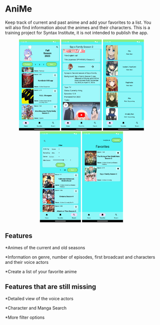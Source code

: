 # AniMe

Keep track of current and past anime and add your favorites to a list. You will also find information about the animes and their characters.
This is a training project for Syntax Institute, it is not intended to publish the app.

<p align="center">
<img height="300" src="Screenshot_20231113_112516.png">
<img height="300" src="Screenshot_20231113_112540.png">
<img height="300" src="Screenshot_20231113_112557.png">
<img height="300" src="Screenshot_20231113_112618.png">
<img height="300" src="Screenshot_20231113_112634.png">
<p />

## Features

*Animes of the current and old seasons

*Information on genre, number of episodes, first broadcast and characters and their voice actors

*Create a list of your favorite anime

## Features that are still missing

*Detailed view of the voice actors 

*Character and Manga Search 

*More filter options
